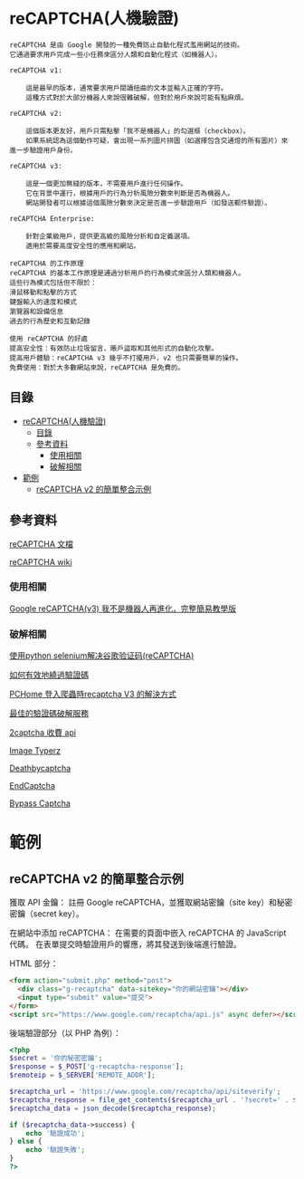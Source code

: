 # reCAPTCHA(人機驗證)

```
reCAPTCHA 是由 Google 開發的一種免費防止自動化程式濫用網站的技術。
它通過要求用戶完成一些小任務來區分人類和自動化程式（如機器人）。

reCAPTCHA v1:

    這是最早的版本，通常要求用戶閱讀扭曲的文本並輸入正確的字符。
    這種方式對於大部分機器人來說很難破解，但對於用戶來說可能有點麻煩。

reCAPTCHA v2:

    這個版本更友好，用戶只需點擊「我不是機器人」的勾選框（checkbox）。
    如果系統認為這個動作可疑，會出現一系列圖片拼圖（如選擇包含交通燈的所有圖片）來進一步驗證用戶身份。

reCAPTCHA v3:

    這是一個更加無縫的版本，不需要用戶進行任何操作。
    它在背景中運行，根據用戶的行為分析風險分數來判斷是否為機器人。
    網站開發者可以根據這個風險分數來決定是否進一步驗證用戶（如發送郵件驗證）。

reCAPTCHA Enterprise:

    針對企業級用戶，提供更高級的風險分析和自定義選項。
    適用於需要高度安全性的應用和網站。

reCAPTCHA 的工作原理
reCAPTCHA 的基本工作原理是通過分析用戶的行為模式來區分人類和機器人。
這些行為模式包括但不限於：
滑鼠移動和點擊的方式
鍵盤輸入的速度和模式
瀏覽器和設備信息
過去的行為歷史和互動記錄

使用 reCAPTCHA 的好處
提高安全性：有效防止垃圾留言、賬戶盜取和其他形式的自動化攻擊。
提高用戶體驗：reCAPTCHA v3 幾乎不打擾用戶，v2 也只需要簡單的操作。
免費使用：對於大多數網站來說，reCAPTCHA 是免費的。
```

## 目錄

- [reCAPTCHA(人機驗證)](#recaptcha人機驗證)
  - [目錄](#目錄)
  - [參考資料](#參考資料)
    - [使用相關](#使用相關)
    - [破解相關](#破解相關)
- [範例](#範例)
  - [reCAPTCHA v2 的簡單整合示例](#recaptcha-v2-的簡單整合示例)

## 參考資料

[reCAPTCHA 文檔](https://developers.google.com/recaptcha/docs/v3?hl=zh-tw)

[reCAPTCHA wiki](https://zh.wikipedia.org/zh-tw/ReCAPTCHA)

### 使用相關

[Google reCAPTCHA(v3) 我不是機器人再進化，完整簡易教學版](https://www.e-show.tw/module/pageinfo/106.html)

### 破解相關

[使用python selenium解决谷歌验证码(reCAPTCHA)](https://www.cnblogs.com/mswei/p/15568461.html)

[如何有效地繞過驗證碼](https://ithelp.ithome.com.tw/articles/10256692)

[PCHome 登入爬蟲時recaptcha V3 的解決方式](https://ithelp.ithome.com.tw/questions/10212643)

[最佳的驗證碼破解服務](https://yanwei-liu.medium.com/best-captcha-service-10b76cf2ca5f)

[2captcha 收費 api](https://2captcha.com/zh/)

[Image Typerz](https://www.imagetyperz.com/)

[Deathbycaptcha](https://deathbycaptcha.com/)

[EndCaptcha](https://endcaptcha.com/)

[Bypass Captcha](https://book.hacktricks.xyz/pentesting-web/captcha-bypass)

# 範例

## reCAPTCHA v2 的簡單整合示例

獲取 API 金鑰：
    註冊 Google reCAPTCHA，並獲取網站密鑰（site key）和秘密密鑰（secret key）。

在網站中添加 reCAPTCHA：
    在需要的頁面中嵌入 reCAPTCHA 的 JavaScript 代碼。
    在表單提交時驗證用戶的響應，將其發送到後端進行驗證。

HTML 部分：

```html
<form action="submit.php" method="post">
  <div class="g-recaptcha" data-sitekey="你的網站密鑰"></div>
  <input type="submit" value="提交">
</form>
<script src="https://www.google.com/recaptcha/api.js" async defer></script>
```

後端驗證部分（以 PHP 為例）：

```php
<?php
$secret = '你的秘密密鑰';
$response = $_POST['g-recaptcha-response'];
$remoteip = $_SERVER['REMOTE_ADDR'];

$recaptcha_url = 'https://www.google.com/recaptcha/api/siteverify';
$recaptcha_response = file_get_contents($recaptcha_url . '?secret=' . $secret . '&response=' . $response . '&remoteip=' . $remoteip);
$recaptcha_data = json_decode($recaptcha_response);

if ($recaptcha_data->success) {
    echo '驗證成功';
} else {
    echo '驗證失敗';
}
?>
```

